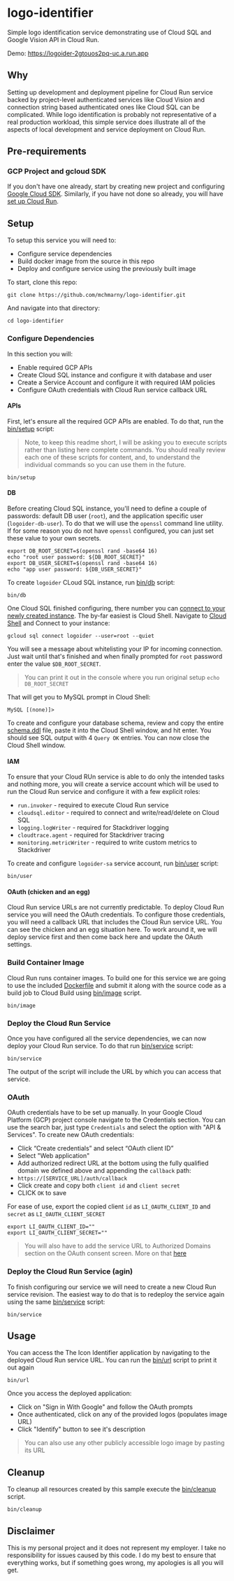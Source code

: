 # logo-identifier

Simple logo identification service demonstrating use of Cloud SQL and Google Vision API in Cloud Run.

Demo: https://logoider-2gtouos2pq-uc.a.run.app

## Why

Setting up development and deployment pipeline for Cloud Run service backed by project-level authenticated services like Cloud Vision and connection string based authenticated ones like Cloud SQL can be complicated. While logo identification is probably not representative of a real production workload, this simple service does illustrate all of the aspects of local development and service deployment on Cloud Run.

## Pre-requirements

### GCP Project and gcloud SDK

If you don't have one already, start by creating new project and configuring [Google Cloud SDK](https://cloud.google.com/sdk/docs/). Similarly, if you have not done so already, you will have [set up Cloud Run](https://cloud.google.com/run/docs/setup).

## Setup

To setup this service you will need to:

* Configure service dependencies
* Build docker image from the source in this repo
* Deploy and configure service using the previously built image

To start, clone this repo:

```shell
git clone https://github.com/mchmarny/logo-identifier.git
```

And navigate into that directory:

```shell
cd logo-identifier
```

### Configure Dependencies

In this section you will:

* Enable required GCP APIs
* Create Cloud SQL instance and configure it with database and user
* Create a Service Account and configure it with required IAM policies
* Configure OAuth credentials with Cloud Run service callback URL

#### APIs

First, let's ensure all the required GCP APIs are enabled. To do that, run the [bin/setup](./bin/setup) script:

> Note, to keep this readme short, I will be asking you to execute scripts rather than listing here complete commands. You should really review each one of these scripts for content, and, to understand the individual commands so you can use them in the future.


```shell
bin/setup
```

#### DB

Before creating Cloud SQL instance, you'll need to define a couple of passwords: default DB user (`root`), and the application specific user (`logoider-db-user`). To do that we will use the `openssl` command line utility. If for some reason you do not have `openssl` configured, you can just set these value to your own secrets.

```shell
export DB_ROOT_SECRET=$(openssl rand -base64 16)
echo "root user password: ${DB_ROOT_SECRET}"
export DB_USER_SECRET=$(openssl rand -base64 16)
echo "app user password: ${DB_USER_SECRET}"
```

To create `logoider` CLoud SQL instance, run [bin/db](./bin/db) script:

```shell
bin/db
```

One Cloud SQL finished configuring, there number you can [connect to your newly created instance](https://cloud.google.com/sql/docs/mysql/external-connection-methods). The by-far easiest is Cloud Shell. Navigate to [Cloud Shell](https://console.cloud.google.com/) and Connect to your instance:

```shell
gcloud sql connect logoider --user=root --quiet
```

You will see a message about whitelisting your IP for incoming connection. Just wait until that's finished and when finally prompted for `root` password enter the value `$DB_ROOT_SECRET`.

> You can print it out in the console where you run original setup `echo DB_ROOT_SECRET`

That will get you to MySQL prompt in Cloud Shell:

```shell
MySQL [(none)]>
```

To create and configure your database schema, review and copy the entire [schema.ddl](sql/schema.ddl) file, paste it into the Cloud Shell window, and hit enter. You should see SQL output with 4 `Query OK` entries. You can now close the Cloud Shell window.

#### IAM

To ensure that your Cloud RUn service is able to do only the intended tasks and nothing more, you will create a service account which will be used to run the Cloud Run service and configure it with a few explicit roles:

* `run.invoker` - required to execute Cloud Run service
* `cloudsql.editor` - required to connect and write/read/delete on Cloud SQL
* `logging.logWriter` - required for Stackdriver logging
* `cloudtrace.agent` - required for Stackdriver tracing
* `monitoring.metricWriter` - required to write custom metrics to Stackdriver

To create and configure `logoider-sa` service account, run [bin/user](./bin/user) script:

```shell
bin/user
```

#### OAuth (chicken and an egg)

Cloud Run service URLs are not currently predictable. To deploy Cloud Run service you will need the OAuth credentials. To configure those credentials, you will need a callback URL that includes the Cloud Run service URL. You can see the chicken and an egg situation here. To work around it, we will deploy service first and then come back here and update the OAuth settings.

### Build Container Image

Cloud Run runs container images. To build one for this service we are going to use the included [Dockerfile](./Dockerfile) and submit it along with the source code as a build job to Cloud Build using [bin/image](./bin/image) script.

```shell
bin/image
```

### Deploy the Cloud Run Service

Once you have configured all the service dependencies, we can now deploy your Cloud Run service. To do that run [bin/service](./bin/service) script:

```shell
bin/service
```

The output of the script will include the URL by which you can access that service.

### OAuth

OAuth credentials have to be set up manually. In your Google Cloud Platform (GCP) project console navigate to the Credentials section. You can use the search bar, just type `Credentials` and select the option with "API & Services". To create new OAuth credentials:

* Click “Create credentials” and select “OAuth client ID”
* Select "Web application"
* Add authorized redirect URL at the bottom using the fully qualified domain we defined above and appending the `callback` path:
 * `https://[SERVICE_URL]/auth/callback`
* Click create and copy both `client id` and `client secret`
* CLICK `OK` to save

For ease of use, export the copied client `id` as `LI_OAUTH_CLIENT_ID` and `secret` as `LI_OAUTH_CLIENT_SECRET`

```shell
export LI_OAUTH_CLIENT_ID=""
export LI_OAUTH_CLIENT_SECRET=""
```

> You will also have to add the service URL to Authorized Domains section on the OAuth consent screen. More on that [here](https://support.google.com/cloud/answer/6158849?hl=en#authorized-domains)

### Deploy the Cloud Run Service (agin)

To finish configuring our service we will need to create a new Cloud Run service revision. The easiest way to do that is to redeploy the service again using the same [bin/service](./bin/service) script:

```shell
bin/service
```

## Usage

You can access the The Icon Identifier application by navigating to the deployed Cloud Run service URL. You can run the [bin/url](./bin/url) script to print it out again

```shell
bin/url
```

Once you access the deployed application:

* Click on "Sign in With Google" and follow the OAuth prompts
* Once authenticated, click on any of the provided logos (populates image URL)
* Click "Identify" button to see it's description

> You can also use any other publicly accessible logo image by pasting its URL

## Cleanup

To cleanup all resources created by this sample execute the [bin/cleanup](bin/cleanup) script.

```shell
bin/cleanup
```

## Disclaimer

This is my personal project and it does not represent my employer. I take no responsibility for issues caused by this code. I do my best to ensure that everything works, but if something goes wrong, my apologies is all you will get.
